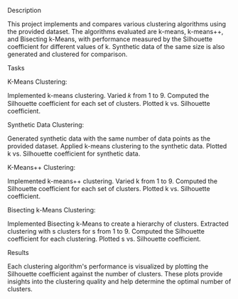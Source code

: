 Description

This project implements and compares various clustering algorithms using the provided dataset. The algorithms evaluated are k-means, k-means++, and Bisecting k-Means, with performance measured by the Silhouette coefficient for different values of k. Synthetic data of the same size is also generated and clustered for comparison.

Tasks

K-Means Clustering:

Implemented k-means clustering.
Varied 𝑘 from 1 to 9.
Computed the Silhouette coefficient for each set of clusters.
Plotted k vs. Silhouette coefficient.


Synthetic Data Clustering:

Generated synthetic data with the same number of data points as the provided dataset.
Applied k-means clustering to the synthetic data.
Plotted k vs. Silhouette coefficient for synthetic data.


K-Means++ Clustering:

Implemented k-means++ clustering.
Varied k from 1 to 9.
Computed the Silhouette coefficient for each set of clusters.
Plotted k vs. Silhouette coefficient.


Bisecting k-Means Clustering:

Implemented Bisecting k-Means to create a hierarchy of clusters.
Extracted clustering with s clusters for s from 1 to 9.
Computed the Silhouette coefficient for each clustering.
Plotted s vs. Silhouette coefficient.


Results

Each clustering algorithm's performance is visualized by plotting the Silhouette coefficient against the number of clusters. These plots provide insights into the clustering quality and help determine the optimal number of clusters.



